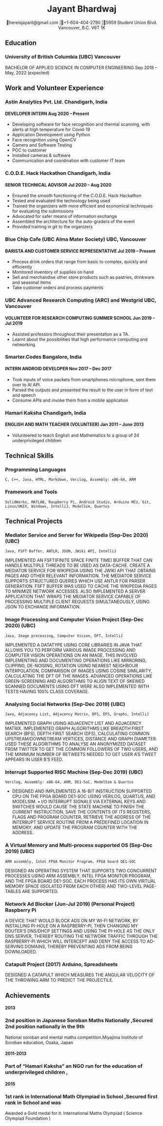<h1 align="center">
Jayant Bhardwaj
</h1>

<p align="center">
📧hereisjayant@gmail.com |📱+1-604-404-2790 |📍5959 Student Union Blvd. Vancouver, B.C. V6T 1K
</p>

## Education
### University of British Columbia (UBC) Vancouver
BACHELOR OF APPLIED SCIENCE IN COMPUTER ENGINEERING Sep 2018 – May, 2022 (expected)

## Work and Volunteer Experience

### **Astin Analytics Pvt. Ltd.**                              Chandigarh, India
#### DEVELOPER INTERN                                         Aug 2020 – Present

- Developing software for face recognition and thermal scanning, with alerts at high temperature for Covid-19
- Application Development using Python
- Face recognition using OpenCV
- Camera and Software Testing
- POC to customer
- Installed cameras & software
- Communication and coordination with customer IT team

### **C.O.D.E. Hack Hackathon**                                Chandigarh, India
#### SENIOR TECHNICAL ADVISOR                                Jul 2020 – Aug 2020

- Ensured the smooth functioning of the C.O.D.E. Hack Hackathon
- Tested and evaluated the technology being used
- Trained the organizers with more efficient and economical techniques for evaluating the submissions
- Advocated for safer means of information exchange
- Assembled the architecture for the auto-graders of the event
- Provided training in git to the organizers

### **Blue Chip Cafe (UBC Alma Mater Society)**                   UBC, Vancouver
#### BARISTA AND CUSTOMER SERVICE REPRESENTATIVE              Jul 2019 – Present

- Process drink orders that range from basic to complex, quickly and efficiently
- Monitored inventory of supplies on hand
- Sell and merchandise other store products such as pastries, drinkware and seasonal items
- Take customer orders and process payments


### **UBC Advanced Research Computing (ARC) and Westgrid**        UBC, Vancouver
#### VOLUNTEER FOR RESEARCH COMPUTING SUMMER SCHOOL          Jun 2019 – Jul 2019

- Assisted professors throughout their presentation as a TA.
- Learnt about the possibilities that high performance computing and networking.

### **Smarter.Codes**                                           Bangalore, India
#### INTERN ANDROID DEVELOPER                                Nov 2017 – Dec 2017

- Took inputs of voice packets from smartphones microphone, sent them over to AI API.
- Parsed the outputs and presented the result to the user in form of text and speech
- Consume APIs and invoke them from a mobile application

### **Hamari Kaksha**                                          Chandigarh, India
#### ENGLISH AND MATH TEACHER (VOLUNTEER)                   Jan 2011 – June 2013

- Volunteered to teach English and Mathematics to a group of 24 underprivileged children

## Technical Skills
### Programming Languages
```
C, C++, Java, HTML, Markdown, Verilog, Assembly: x86-64, ARM
```
### Framework and Tools

```
SolidWorks, MATLAB, Raspberry Pi, Android Studio, Arduino MCU, Git, Linux/UNIX, Windows, IntelliJ, ModelSim, Quartus
```
## Technical Projects

### Mediator Service and Server for Wikipedia (Sep-Dec 2020) (UBC)
```
Java, FSFT Buffer, ANTLR, JSON, JWiki API, IntelliJ
```
IMPLEMENTED AN FSFT(FINITE SPACE FINITE TIME) BUFFER THAT CAN HANDLE MULTIPLE THREADS TO BE USED AS
DATA-CACHE. CREATE A MEDIATOR SERVICE FOR WIKIPEDIA USING THE JWIKI API THAT OBTAINS PAGES AND OTHER
RELEVANT INFORMATION. THE MEDIATOR SERVICE SUPPORTS STRUCTURED QUERIES WHICH USE ANTLR FOR
PARSER GENERATION. FSFT BUFFER WAS USED TO CACHE THE WIKIPEDIA PAGES TO MINIMIZE NETWORK ACCESSES.
ALSO IMPLEMENTED A SERVER APPLICATION THAT WRAPS THE MEDIATOR SERVICE CAPABLE OF PROCESSING
MULTIPLE CLIENT REQUESTS SIMULTANEOUSLY, USING JSON TO EXCHANGE INFORMATION.

### Image Processing and Computer Vision Project (Sep-Dec 2020) (UBC)
```
Java, Image processing, Computer Vision, DFT, IntelliJ
```
IMPLEMENTED A DATATYPE USING CORE LIBRARIES IN JAVA THAT ALLOWS YOU TO PERFORM VARIOUS IMAGE
PROCESSING AND COMPUTER VISION OPERATIONS ON AN IMAGE. THIS INVOLVED IMPLEMENTING AND
DOCUMENTING OPERATIONS LIKE MIRRORING, CLIPPING, DE-NOISING, ROTATION USING NEAREST NEIGHBOUR
INTERPOLATION, COMPARISON OF IMAGES USING COSINE SIMILARITY, CALCULATING THE DFT OF THE IMAGES.
ADVANCED OPERATIONS LIKE GREEN-SCREENING AND ALGORITHMS TO ALIGN TEXT OF SKEWED SCANNED
DOCUMENTS USING DFT WERE ALSO IMPLEMENTED WITH TESTS HAVING 100% CLASS COVERAGE.

### Analysing Social Networks (Sep-Dec 2019) (UBC)
```
Java, Adjacency List, Adjacency Matrix, BFS, DFS, Graphs, IntelliJ
```
IMPLEMENTED GRAPH USING ADJACENCY LIST AND ADJACENCY MATRIX. IMPLEMENTED GRAPH ALGORITHMS LIKE
BREADTH FIRST SEARCH (BFS), DEPTH FIRST SEARCH (DFS), CALCULATING COMMON UPSTREAM/DOWNSTREAM
VERTICES, DISTANCE AND GRAPH DIAMETER. USED THESE ALGORITHMS TO ANALYSE AN ANONYMIZED DATASET FROM
TWITTER TO GET THE COMMON FOLLOWERS OF TWO USERS, AND THE MINIMUM NUMBER OF RETWEETS NEEDED TO
GET USER A’S TWEET APPEARS IN USER B’S FEED.

### Interrupt Supported RISC Machine (Sep-Dec 2019) (UBC)
```
Verilog, Assembly: x86-64, ARM, DE1-SoC, ModelSim & Quartus
```
- DESIGNED AND IMPLEMENTED A 16-BIT INSTRUCTION SUPPORTED CPU ON THE FPGA BOARD DE1-SOC USING
VERILOG, QUARTUS, AND MODELSIM.
• I/O INTERRUPT SIGNALS VIA EXTERNAL KEYS AND SWITCHES WOULD CAUSE
THE STATE MACHINE TO FINISH THE CURRENT INSTRUCTION, SAVE THE CONTENTS OF ITS REGISTERS, FLAGS AND
PROGRAM COUNTER, RETRIEVE THE ADDRESS OF THE INTERRUPT SERVICE ROUTINE FROM A PREDEFINED LOCATION
IN MEMORY, AND UPDATE THE PROGRAM COUNTER WITH THE ADDRESS.

### A Virtual Memory and Multi-process supported OS (Sep-Dec 2019) (UBC)
```
ARM assembly, Intel FPGA Monitor Program, FPGA board DE1-SOC
```
DESIGNED AN OPERATING SYSTEM THAT SUPPORTS TWO CONCURRENT PROCESSES USING ARM ASSEMBLY, INTEL
FPGA MONITOR PROGRAM, AND THE FPGA BOARD DE1-SOC. EACH PROCESS HAS ITS OWN VIRTUAL MEMORY SPACE
(ISOLATED FROM EACH OTHER) AND TWO-LEVEL PAGE-TABLES ARE SUPPORTED.

### Network Ad Blocker (Jun-Jul 2019) (Personal Project) Raspberry Pi

A DEVICE THAT WOULD BLOCK ADS ON MY WI-FI NETWORK, BY INSTALLING PI-HOLE ON A RASPBERRY-PI, THEN
CHANGING MY ROUTER’S DNS/DHCP SETTINGS AND USING THE PI-HOLE AS THE ONLY DNS SERVER, THEREBY
ROUTING THE NETWORK TRAFFIC THROUGH THE RASPBERRY-PI WHICH WILL INTERCEPT AND DENY THE ACCESS TO
AD-SERVING DOMAINS, THEREBY PREVENTING ADS FROM BEING DOWNLOADED.

### Catapult Project (2017) Arduino, Spreadsheets

DESIGNED A CATAPULT WHICH MEASURES THE ANGULAR VELOCITY OF THE THROWING ARM TO PREDICT THE
PROJECTILE.

## Achievements


#### 2013

### 2nd position in Japanese Soroban Maths Nationally ,Secured 2nd position nationally in the 9th
National soroban and mental maths competition.Miyajima Institute of Soroban education, Osaka, Japan

#### 2011-2013
### Part of “Hamari Kaksha” an NGO run for the education of underprivileged children ,

#### 2015
### 1st rank in International Math Olympiad in School ,Secured first rank in School and was
Awarded a Gold medal for it. International Maths Olympiad ( Science Olympiad Foundation )
